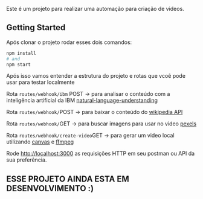 Este é um projeto para realizar uma automação para criação de videos.

## Getting Started

Após clonar o projeto rodar esses dois comandos:

```bash
npm install
# and
npm start
```
Após isso vamos entender a estrutura do projeto e rotas que vcoê pode usar para testar localmente

Rota `routes/webhook/ibm` POST ->  para analisar o conteúdo com a inteligência artificial da IBM  [natural-language-understanding](https://cloud.ibm.com/apidocs/natural-language-understanding)

Rota `routes/webhook/`POST ->  para baixar o conteúdo do [wikipedia API](https://pt.wikipedia.org/wiki/Wikip%C3%A9dia:Central_de_pesquisas/Portal_de_dados/API)

Rota `routes/webhook/`GET ->  para buscar imagens para usar no video [pexels](https://www.pexels.com/api/)

Rota `routes/webhook/create-video`GET -> para gerar um video local utilizando [canvas](https://www.npmjs.com/package/canvas) e [ffmpeg](https://ffmpeg.org/)

Rode [http://localhost:3000](http://localhost:3000) as requisições HTTP em seu postman ou API da sua preferência.


## ESSE PROJETO AINDA ESTA EM DESENVOLVIMENTO :)

